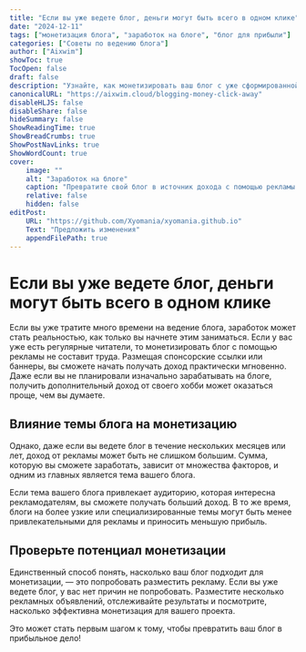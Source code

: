 ```yaml
---
title: "Если вы уже ведете блог, деньги могут быть всего в одном клике"
date: "2024-12-11"
tags: ["монетизация блога", "заработок на блоге", "блог для прибыли"]
categories: ["Советы по ведению блога"]
author: ["Aixwim"]
showToc: true
TocOpen: false
draft: false
description: "Узнайте, как монетизировать ваш блог с уже сформированной аудиторией и превратить хобби в источник дохода."
canonicalURL: "https://aixwim.cloud/blogging-money-click-away"
disableHLJS: false
disableShare: false
hideSummary: false
ShowReadingTime: true
ShowBreadCrumbs: true
ShowPostNavLinks: true
ShowWordCount: true
cover:
    image: ""
    alt: "Заработок на блоге"
    caption: "Превратите свой блог в источник дохода с помощью рекламы."
    relative: false
    hidden: false
editPost:
    URL: "https://github.com/Xyomania/xyomania.github.io"
    Text: "Предложить изменения"
    appendFilePath: true
---
```


# Если вы уже ведете блог, деньги могут быть всего в одном клике

Если вы уже тратите много времени на ведение блога, заработок может стать реальностью, как только вы начнете этим заниматься. Если у вас уже есть регулярные читатели, то монетизировать блог с помощью рекламы не составит труда. Размещая спонсорские ссылки или баннеры, вы сможете начать получать доход практически мгновенно. Даже если вы не планировали изначально зарабатывать на блоге, получить дополнительный доход от своего хобби может оказаться проще, чем вы думаете.

## Влияние темы блога на монетизацию

Однако, даже если вы ведете блог в течение нескольких месяцев или лет, доход от рекламы может быть не слишком большим. Сумма, которую вы сможете заработать, зависит от множества факторов, и одним из главных является тема вашего блога.

Если тема вашего блога привлекает аудиторию, которая интересна рекламодателям, вы сможете получать больший доход. В то же время, блоги на более узкие или специализированные темы могут быть менее привлекательными для рекламы и приносить меньшую прибыль.

## Проверьте потенциал монетизации

Единственный способ понять, насколько ваш блог подходит для монетизации, — это попробовать разместить рекламу. Если вы уже ведете блог, у вас нет причин не попробовать. Разместите несколько рекламных объявлений, отслеживайте результаты и посмотрите, насколько эффективна монетизация для вашего проекта.

Это может стать первым шагом к тому, чтобы превратить ваш блог в прибыльное дело!
